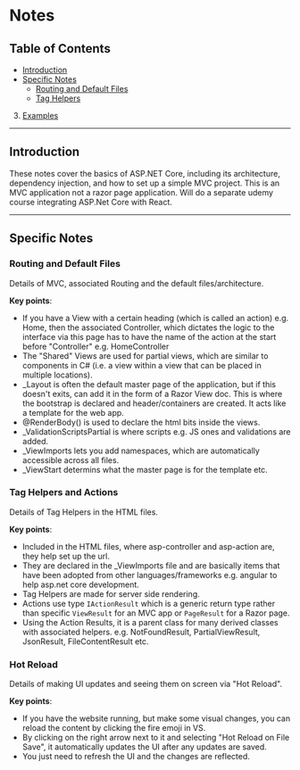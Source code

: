 ﻿# Notes

## Table of Contents
* [Introduction](#introduction)
* [Specific Notes](#specific-notes)
   * [Routing and Default Files](#routing-and-default-files)
   * [Tag Helpers](#tag-helpers)
3. [Examples](#examples)

---

## Introduction
These notes cover the basics of ASP.NET Core, including its architecture, dependency injection, and how to set up a simple MVC project. This is an MVC application not a razor page application.
Will do a separate udemy course integrating ASP.Net Core with React.

---

## Specific Notes
### Routing and Default Files
Details of MVC, associated Routing and the default files/architecture.

**Key points**:
- If you have a View with a certain heading (which is called an action) e.g. Home, then the associated Controller, which dictates the logic to the interface via this page has to have the name of the action at the start before "Controller" e.g. HomeController
- The "Shared" Views are used for partial views, which are similar to components in C# (i.e. a view within a view that can be placed in multiple locations).
- _Layout is often the default master page of the application, but if this doesn't exits, can add it in the form of a Razor View doc. This is where the bootstrap is declared and header/containers are created. It acts like a template for the web app.
- @RenderBody() is used to declare the html bits inside the views.
- _ValidationScriptsPartial is where scripts e.g. JS ones and validations are added.
- _ViewImports lets you add namespaces, which are automatically accessible across all files.
- _ViewStart determins what the master page is for the template etc.

### Tag Helpers and Actions
Details of Tag Helpers in the HTML files.

**Key points**:
- Included in the HTML files, where asp-controller and asp-action are, they help set up the url.
- They are declared in the _ViewImports file and are basically items that have been adopted from other languages/frameworks e.g. angular to help asp.net core development.
- Tag Helpers are made for server side rendering.
- Actions use type `IActionResult` which is a generic return type rather than specific `ViewResult` for an MVC app or `PageResult` for a Razor page.
- Using the Action Results, it is a parent class for many derived classes with associated helpers. e.g. NotFoundResult, PartialViewResult, JsonResult, FileContentResult etc.

### Hot Reload
Details of making UI updates and seeing them on screen via "Hot Reload".

**Key points**:
- If you have the website running, but make some visual changes, you can reload the content by clicking the fire emoji in VS.
- By clicking on the right arrow next to it and selecting "Hot Reload on File Save", it automatically updates the UI after any updates are saved.
- You just need to refresh the UI and the changes are reflected.
